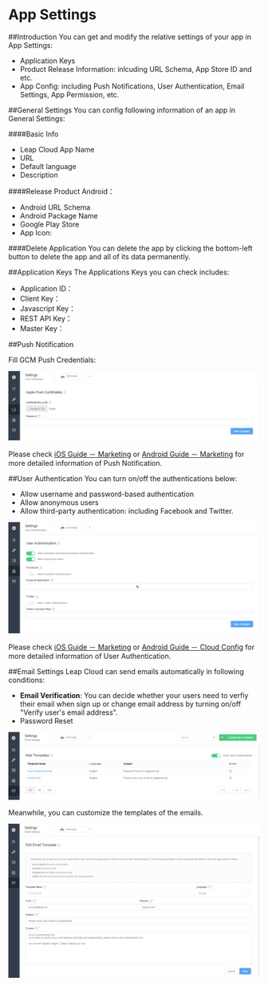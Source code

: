 # App Settings
##Introduction
You can get and modify the relative settings of your app in App Settings:

* Application Keys
* Product Release Information: inlcuding URL Schema, App Store ID and etc.
* App Config: including Push Notifications, User Authentication, Email Settings, App Permission, etc.

##General Settings
You can config following information of an app in General Settings:

####Basic Info
* Leap Cloud App Name
* URL
* Default language
* Description

####Release Product
Android：

* Android URL Schema
* Android Package Name
* Google Play Store
* App Icon:

####Delete Application
You can delete the app by clicking the bottom-left button to delete the app and all of its data permanently. 

##Application Keys
The Applications Keys you can check includes:

* Application ID：
* Client Key：
* Javascript Key：
* REST API Key：
* Master Key：

##Push Notification

Fill GCM Push Credentials:

![imgSTPush.png](../../../images/imgSTPush.png)


Please check [iOS Guide － Marketing](LC_DOCS_GUIDE_LINK_PLACEHOLDER_IOS#MARKETING_EN) or [Android Guide － Marketing](LC_DOCS_GUIDE_LINK_PLACEHOLDER_ANDROID#MARKETING_EN) for more detailed information of Push Notification.

##User Authentication
You can turn on/off the authentications below:

* Allow username and password-based authentication
* Allow anonymous users
* Allow third-party authentication: including Facebook and Twitter.

![imgSTAuth.png](../../../images/imgSTAuth.png)

Please check [iOS Guide － Marketing](LC_DOCS_GUIDE_LINK_PLACEHOLDER_IOS#MARKETING_EN) or [Android Guide － Cloud Config](LC_DOCS_GUIDE_LINK_PLACEHOLDER_ANDROID#MARKETING_EN) for more detailed information of User Authentication.

##Email Settings 
Leap Cloud can send emails automatically in following conditions: 
* **Email Verification**: You can decide whether your users need to verfiy their email when sign up or change email address by turning on/off "Verify user's email address".
* Password Reset

![imgSTEmail.png](../../../images/imgSTEmail.png)

Meanwhile, you can customize the templates of the emails.

![imgSTEmailTemplate.png](../../../images/imgSTEmailTemplate.png)






